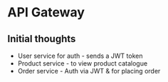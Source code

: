 # API Gateway

## Initial thoughts
 - User service for auth - sends a JWT token
 - Product service - to view product catalogue
 - Order service - Auth via JWT & for placing order
